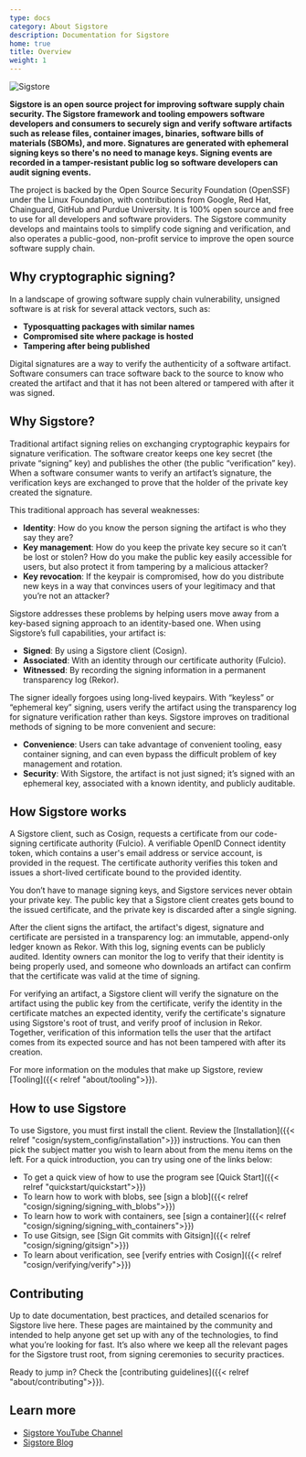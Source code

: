 ```yaml
---
type: docs
category: About Sigstore
description: Documentation for Sigstore
home: true
title: Overview
weight: 1
---
```


![Sigstore](sigstore-logo_horizontal-color.svg)

**Sigstore is an open source project for improving software supply chain security. The Sigstore framework and tooling empowers software developers and consumers to securely sign and verify software artifacts such as release files, container images, binaries, software bills of materials (SBOMs), and more. Signatures are generated with ephemeral signing keys so there's no need to manage keys. Signing events are recorded in a tamper-resistant public log so software developers can audit signing events.**

The project is backed by the Open Source Security Foundation (OpenSSF) under the Linux Foundation, with contributions from Google, Red Hat, Chainguard, GitHub and Purdue University. It is 100% open source and free to use for all developers and software providers. The Sigstore community develops and maintains tools to simplify code signing and verification, and also operates a public-good, non-profit service to improve the open source software supply chain.

## Why cryptographic signing?

In a landscape of growing software supply chain vulnerability, unsigned software is at risk for several attack vectors, such as:

- **Typosquatting packages with similar names**
- **Compromised site where package is hosted**
- **Tampering after being published**

Digital signatures are a way to verify the authenticity of a software artifact. Software consumers can trace software back to the source to know who created the artifact and that it has not been altered or tampered with after it was signed.

## Why Sigstore?

Traditional artifact signing relies on exchanging cryptographic keypairs for signature verification. The software creator keeps one key secret (the private “signing” key) and publishes the other (the public “verification” key). When a software consumer wants to verify an artifact’s signature, the verification keys are exchanged to prove that the holder of the private key created the signature.

This traditional approach has several weaknesses:

- **Identity**: How do you know the person signing the artifact is who they say they are?
- **Key management**: How do you keep the private key secure so it can’t be lost or stolen? How do you make the public key easily accessible for users, but also protect it from tampering by a malicious attacker?
- **Key revocation**: If the keypair is compromised, how do you distribute new keys in a way that convinces users of your legitimacy and that you’re not an attacker?

Sigstore addresses these problems by helping users move away from a key-based signing approach to an identity-based one. When using Sigstore’s full capabilities, your artifact is:

- **Signed**: By using a Sigstore client (Cosign).
- **Associated**: With an identity through our certificate authority (Fulcio).
- **Witnessed**: By recording the signing information in a permanent transparency log (Rekor).

The signer ideally forgoes using long-lived keypairs. With “keyless” or “ephemeral key” signing, users verify the artifact using the transparency log for signature verification rather than keys. Sigstore improves on traditional methods of signing to be more convenient and secure:

- **Convenience**: Users can take advantage of convenient tooling, easy container signing, and can even bypass the difficult problem of key management and rotation.
- **Security**: With Sigstore, the artifact is not just signed; it’s signed with an ephemeral key, associated with a known identity, and publicly auditable.

## How Sigstore works

A Sigstore client, such as Cosign, requests a certificate from our code-signing certificate authority (Fulcio). A verifiable OpenID Connect identity token, which contains a user's email address or service account, is provided in the request. The certificate authority verifies this token and issues a short-lived certificate bound to the provided identity.

You don’t have to manage signing keys, and Sigstore services never obtain your private key. The public key that a Sigstore client creates gets bound to the issued certificate, and the private key is discarded after a single signing.

After the client signs the artifact, the artifact's digest, signature and certificate are persisted in a transparency log: an immutable, append-only ledger known as Rekor. With this log, signing events can be publicly audited. Identity owners can monitor the log to verify that their identity is being properly used, and someone who downloads an artifact can confirm that the certificate was valid at the time of signing.

For verifying an artifact, a Sigstore client will verify the signature on the artifact using the public key from the certificate, verify the identity in the certificate matches an expected identity, verify the certificate's signature using Sigstore's root of trust, and verify proof of inclusion in Rekor. Together, verification of this information tells the user that the artifact comes from its expected source and has not been tampered with after its creation.

For more information on the modules that make up Sigstore, review [Tooling]({{< relref "about/tooling">}}).

## How to use Sigstore

To use Sigstore, you must first install the client. Review the [Installation]({{< relref "cosign/system_config/installation">}}) instructions. You can then pick the subject matter you wish to learn about from the menu items on the left. For a quick introduction, you can try using one of the links below:

* To get a quick view of how to use the program see [Quick Start]({{< relref "quickstart/quickstart">}})
* To learn how to work with blobs, see [sign a blob]({{< relref "cosign/signing/signing_with_blobs">}})
* To learn how to work with containers, see [sign a container]({{< relref "cosign/signing/signing_with_containers">}})
* To use Gitsign, see [Sign Git commits with Gitsign]({{< relref "cosign/signing/gitsign">}})
* To learn about verification, see [verify entries with Cosign]({{< relref "cosign/verifying/verify">}})

## Contributing

Up to date documentation, best practices, and detailed scenarios for Sigstore live here. These pages are maintained by the community and intended to help anyone get set up with any of the technologies, to find what you’re looking for fast. It’s also where we keep all the relevant pages for the Sigstore trust root, from signing ceremonies to security practices.

Ready to jump in? Check the [contributing guidelines]({{< relref "about/contributing">}}).

## Learn more

- [Sigstore YouTube Channel](https://www.youtube.com/@projectsigstore)
- [Sigstore Blog](https://blog.sigstore.dev/)
